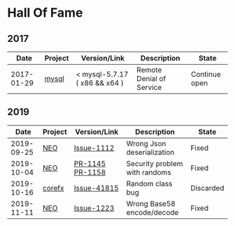 # Hall Of Fame

## 2017

|Date      |Project                                             |Version/Link                     |Description             |State|
|----------|----------------------------------------------------|---------------------------------|------------------------------------------------|---------|
|2017-01-29| [mysql](https://github.com/mysql/mysql-server)     | < mysql-5.7.17 ( x86 && x64 ) | Remote Denial of Service |Continue open|


## 2019

|Date      |Project                                             |Version/Link                     |Description             |State|
|----------|----------------------------------------------------|---------------------------------|------------------------------------------------|---------|
|2019-09-25| [NEO](https://github.com/neo-project/neo)     | [Issue-1112](https://github.com/neo-project/neo/issues/1112) | Wrong Json deserialization |Fixed|
|2019-10-04| [NEO](https://github.com/neo-project/neo)     | [PR-1145](https://github.com/neo-project/neo/pull/1145) [PR-1158](https://github.com/neo-project/neo/pull/1158) | Security problem with randoms |Fixed|
|2019-10-16| [corefx](https://github.com/dotnet/corefx)    | [Issue-41815](https://github.com/dotnet/corefx/issues/41815) | Random class bug |Discarded|
|2019-11-11| [NEO](https://github.com/neo-project/neo)     | [Issue-1223](https://github.com/neo-project/neo/issues/1223) | Wrong Base58 encode/decode |Fixed|




